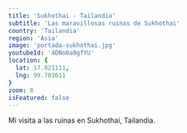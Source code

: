 ```yaml
---
title: 'Sukhothai - Tailandia'
subtitle: 'Las maravillosas ruinas de Sukhothai'
country: 'Tailandia'
region: 'Asia'
image: 'portada-sukhothai.jpg'
youtubeId: '4DNo0a0gfYU'
location: {
  lat: 17.021111,
  lng: 99.703611
}
zoom: 8
isFeatured: false
---
```


Mi visita a las ruinas en Sukhothai, Tailandia.